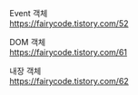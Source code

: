 Event 객체  
https://fairycode.tistory.com/52
  
DOM 객체  
https://fairycode.tistory.com/61
  
내장 객체  
https://fairycode.tistory.com/62
